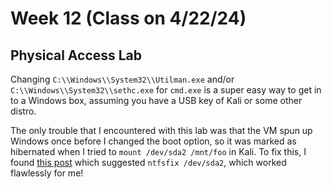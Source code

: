 # Week 12 (Class on 4/22/24)

## Physical Access Lab
Changing `C:\\Windows\\System32\\Utilman.exe` and/or `C:\\Windows\\System32\\sethc.exe` for `cmd.exe` is a super easy way to get in to a Windows box, assuming you have a USB key of Kali or some other distro.

The only trouble that I encountered with this lab was that the VM spun up Windows once before I changed the boot option, so it was marked as hibernated when I tried to `mount /dev/sda2 /mnt/foo` in Kali. To fix this, I found [this post](https://unix.stackexchange.com/questions/163806/force-mount-windows-hibernated-partition-in-read-write-mode) which suggested `ntfsfix /dev/sda2`, which worked flawlessly for me!